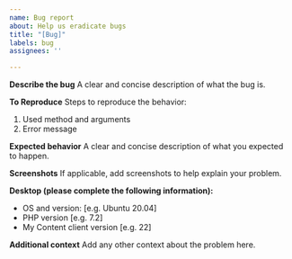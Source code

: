```yaml
---
name: Bug report
about: Help us eradicate bugs
title: "[Bug]"
labels: bug
assignees: ''

---
```


**Describe the bug**
A clear and concise description of what the bug is.

**To Reproduce**
Steps to reproduce the behavior:
1. Used method and arguments
1. Error message

**Expected behavior**
A clear and concise description of what you expected to happen.

**Screenshots**
If applicable, add screenshots to help explain your problem.

**Desktop (please complete the following information):**
 - OS and version: [e.g. Ubuntu 20.04]
 - PHP version [e.g. 7.2]
 - My Content client version [e.g. 22]

**Additional context**
Add any other context about the problem here.

